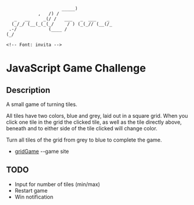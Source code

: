                          _____)
                ,   /) /
       _   __     _(/ /   ___   _  ___    _
      (_/_/ (__(_(_(_/     / ) (_(_// (__(/_
     .-/            (____ /
    (_/

    <!-- Font: invita -->


JavaScript Game Challenge
=========================

Description
-----------

A small game of turning tiles.

All tiles have two colors, blue and grey, laid out in a square grid. When you click
one tile in the grid the clicked tile, as well as the tile directly above, beneath
and to either side of the tile clicked will change color.

Turn all tiles of the grid from grey to blue to complete the game.

* [gridGame](http://skola.jnao.me/gridGame/) --game site

TODO
----
* Input for number of tiles (min/max)
* Restart game
* Win notification